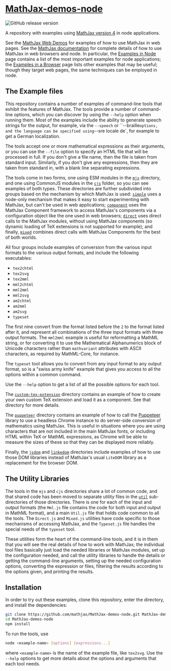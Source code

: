 # [MathJax-demos-node](https://github.com/mathjax/MathJax-demos-node)
<img class="shield" alt="GitHub release version" src="https://img.shields.io/github/v/release/mathjax/MathJax-demos-node.svg?sort=semver">

A repository with examples using [MathJax version 4](https://github.com/mathjax/MathJax-src) in node applications.

See the [MathJax Web Demos](https://github.com/mathjax/MathJax-demos-web) for examples of how to use MathJax in web pages.  See the [MathJax documentation](https://docs.mathjax.org/) for complete details of how to use MathJax in web browsers and node.  In particular, the [Examples in Node](https://docs.mathjax.org/en/latest/server/examples.html) page contains a list of the most important examples for node applications; the [Examples in a Browser](https://docs.mathjax.org/en/latest/web/examples.html) page lists other examples that may be useful; though they target web pages, the same techniques can be employed in node.

## The Example files

This repository contains a number of examples of command-line tools that exhibit the features of MathJax.  The tools provide a number of command-line options, which you can discover by using the `--help` option when running them.  Most of the examples include the ability to generate speech strings for the output, for example, via the `--speech` or ``--braille` options, and the language can be specified using `--sre locale de`, for example to get a German localization.

The tools accept one or more mathematical expressions as their arguments, or you can use the `--file` option to specify an HTML file that will be processed in full.  If you don't give a file name, then the file is taken from standard input.  Similarly, if you don't give any expressions, then they are taken from standard in, with a blank line separating expressions.

The tools come in two forms, one using ESM modules in the [`mjs`](mjs) directory, and one using CommonJS modules in the [`cjs`](cjs) folder, so you can see examples of both types.  These directories are further subdivided into groups based on the mechanism by which MathJax is used:  [`simple`](mjs/simple) uses a node-only mechanism that makes it easy to start experimenting with MathJax, but can't be used in web applications; [`component`](mjs/component) uses the MathJax Component framework to access MathJax's components via a configuration object like the one used in web browsers; [`direct`](mjs/direct) uses direct calls to the MathJax modules, without using MathJax components (so dynamic loading of TeX extensions is not supported for example); and finally, [`mixed`](mjs/mixed) combines direct calls with MathJax Components for the best of both worlds.

All four groups include examples of conversion from the various input formats to the various output formats, and include the following executables:

* `tex2chtml`
* `tex2svg`
* `tex2mml`
* `mml2chtml`
* `mml2mml`
* `mml2svg`
* `am2chtml`
* `am2mml`
* `am2svg`
* `typeset`

The first nine convert from the format listed before the `2` to the format listed after it, and represent all combinations of the three input formats with three output formats.  The `mml2mml` example is useful for reformatting a MathML string, or for converting it to use the Mathematical Alphanumerics block of Unicode characters rather than `mathvariant` attributes with ASCII characters, as required by MathML-Core, for instance.

The `typeset` tool allows you to convert from any input format to any output format, so is a "swiss army knife" example that gives you access to all the options within a common command.

Use the `--help` option to get a list of all the possible options for each tool.

The [`custom-tex-extension`](custom-tex-extension) directory contains an example of how to create your own custom TeX extension and load it as a component.  See that directory for more details.

The [`puppeteer`](puppeteer) directory contains an example of how to call the [Puppeteer](https://developers.google.com/web/tools/puppeteer) library to use a headless Chrome instance to do server-side conversion of mathematics using MathJax.  This is useful in situations where you are using characters that are not included in the main MathJax fonts, or including HTML within TeX or MathML expressions, as Chrome will be able to measure the sizes of these so that they can be displayed more reliably.

Finally, the [`jsdom`](jsdom) and [`linkedom`](linkedom) directories include examples of how to use those DOM libraries instead of MathJax's usual `LiteDOM` library as a replacement for the browser DOM.

## The Utility Libraries

The tools in the `mjs` and `cjs` directories share a lot of common code, and that shared code has been moved to separate utility files in the [`util`](mjs/util) sub-directories of those directories.  There is one for each of the input and output formats (the `Mml.js` file contains the code for both input and output in MathML format), and a main `Util.js` file that holds code common to all the tools.  The `Direct.js` and `Mixed.js` utilities have code specific to those mechanisms of accessing MathJax, and the `Typeset.js` file handles the special needs of the `typeset` tool.

These utilities form the heart of the command-line tools, and it is in them that you will see the real details of how to work with MathJax; the individual tool files basically just load the needed libraries or MathJax modules, set up the configuration needed, and call the utility libraries to handle the details or getting the command-line arguments, setting up the needed configuration options, converting the expression or files, filtering the results according to the options given, and printing the results.

## Installation

In order to try out these examples, clone this repository, enter the directory, and install the dependencies:

``` bash
git clone https://github.com/mathjax/MathJax-demos-node.git MathJax-demos-node
cd MathJax-demos-node
npm install
```

To run the tools, use

``` bash
node <example-name> [options] [expressions...]
```

where `<example-name>` is the name of the example file, like `tex2svg`.  Use the `--help` options to get more details about the options and arguments that each tool needs.
